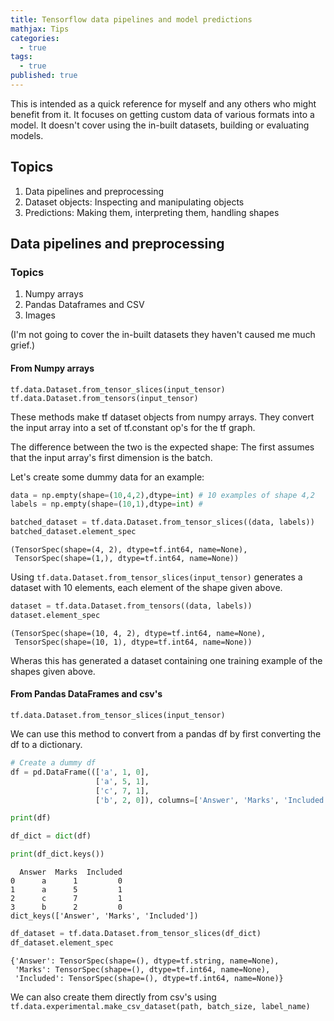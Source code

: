 ```yaml
---
title: Tensorflow data pipelines and model predictions
mathjax: Tips
categories:
  - true
tags:
  - true
published: true
---
```


This is intended as a quick reference for myself and any others who might benefit from it. It focuses on getting custom data of various formats into a model. It doesn't cover using the in-built datasets, building or evaluating models.

  
  
## Topics
1. Data pipelines and preprocessing
2. Dataset objects: Inspecting and manipulating objects
3. Predictions: Making them, interpreting them, handling shapes

## Data pipelines and preprocessing
    

### Topics
1. Numpy arrays
2. Pandas Dataframes and CSV
3. Images

(I'm not going to cover the in-built datasets they haven't caused me much grief.)

#### From Numpy arrays
`tf.data.Dataset.from_tensor_slices(input_tensor)`  
`tf.data.Dataset.from_tensors(input_tensor)`

These methods make tf dataset objects from numpy arrays. They convert the input array into a set of tf.constant op's for the tf graph.

The difference between the two is the expected shape: The first assumes that the input array's first dimension is the batch.

Let's create some dummy data for an example:


```python
data = np.empty(shape=(10,4,2),dtype=int) # 10 examples of shape 4,2
labels = np.empty(shape=(10,1),dtype=int) #

batched_dataset = tf.data.Dataset.from_tensor_slices((data, labels))
batched_dataset.element_spec
```




    (TensorSpec(shape=(4, 2), dtype=tf.int64, name=None),
     TensorSpec(shape=(1,), dtype=tf.int64, name=None))



Using `tf.data.Dataset.from_tensor_slices(input_tensor)` generates a dataset with 10 elements, each element of the shape given above.




```python
dataset = tf.data.Dataset.from_tensors((data, labels))
dataset.element_spec
```




    (TensorSpec(shape=(10, 4, 2), dtype=tf.int64, name=None),
     TensorSpec(shape=(10, 1), dtype=tf.int64, name=None))



Wheras this has generated a dataset containing one training example of the shapes given above.

#### From Pandas DataFrames and csv's
`tf.data.Dataset.from_tensor_slices(input_tensor)`  

We can use this method to convert from a pandas df by first converting the df to a dictionary.


```python
# Create a dummy df
df = pd.DataFrame((['a', 1, 0], 
                   ['a', 5, 1], 
                   ['c', 7, 1],
                   ['b', 2, 0]), columns=['Answer', 'Marks', 'Included'])

print(df)

df_dict = dict(df)

print(df_dict.keys())
```

      Answer  Marks  Included
    0      a      1         0
    1      a      5         1
    2      c      7         1
    3      b      2         0
    dict_keys(['Answer', 'Marks', 'Included'])



```python
df_dataset = tf.data.Dataset.from_tensor_slices(df_dict)
df_dataset.element_spec
```




    {'Answer': TensorSpec(shape=(), dtype=tf.string, name=None),
     'Marks': TensorSpec(shape=(), dtype=tf.int64, name=None),
     'Included': TensorSpec(shape=(), dtype=tf.int64, name=None)}



We can also create them directly from csv's using  
`tf.data.experimental.make_csv_dataset(path, batch_size, label_name)`


```python

```
